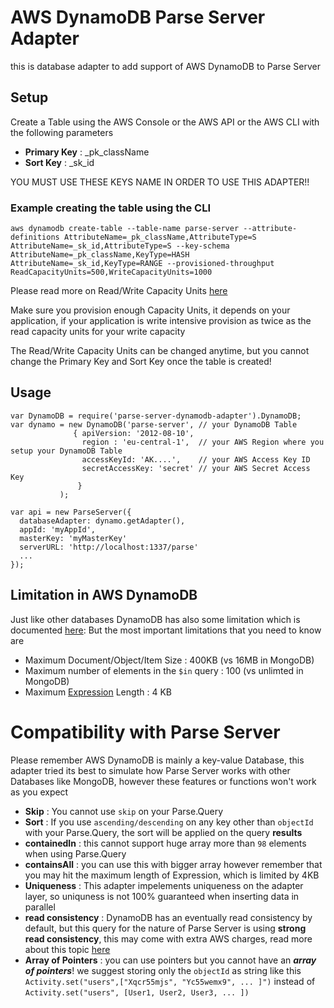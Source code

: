 # AWS DynamoDB Parse Server Adapter

this is database adapter to add support of AWS DynamoDB to Parse Server

## Setup

Create a Table using the AWS Console or the AWS API or the AWS CLI with the following parameters

- **Primary Key** : _pk_className
- **Sort Key** : _sk_id

YOU MUST USE THESE KEYS NAME IN ORDER TO USE THIS ADAPTER!!

### Example creating the table using the CLI
```
aws dynamodb create-table --table-name parse-server --attribute-definitions AttributeName=_pk_className,AttributeType=S AttributeName=_sk_id,AttributeType=S --key-schema AttributeName=_pk_className,KeyType=HASH AttributeName=_sk_id,KeyType=RANGE --provisioned-throughput ReadCapacityUnits=500,WriteCapacityUnits=1000
```

Please read more on Read/Write Capacity Units [here](http://docs.aws.amazon.com/amazondynamodb/latest/developerguide/HowItWorks.ProvisionedThroughput.html)

Make sure you provision enough Capacity Units, it depends on your application, if your application is write intensive provision as twice as the read capacity units for your write capacity

The Read/Write Capacity Units can be changed anytime, but you cannot change the Primary Key and Sort Key once the table is created!

## Usage

```
var DynamoDB = require('parse-server-dynamodb-adapter').DynamoDB;
var dynamo = new DynamoDB('parse-server', // your DynamoDB Table 
              { apiVersion: '2012-08-10',
                region : 'eu-central-1',  // your AWS Region where you setup your DynamoDB Table
                accessKeyId: 'AK....',    // your AWS Access Key ID 
                secretAccessKey: 'secret' // your AWS Secret Access Key
               }
           );

var api = new ParseServer({
  databaseAdapter: dynamo.getAdapter(),
  appId: 'myAppId',
  masterKey: 'myMasterKey'
  serverURL: 'http://localhost:1337/parse'
  ...
});
```

## Limitation in AWS DynamoDB

Just like other databases DynamoDB has also some limitation which is documented [here](http://docs.aws.amazon.com/amazondynamodb/latest/developerguide/Limits.html):
But the most important limitations that you need to know are 

- Maximum Document/Object/Item Size : 400KB (vs 16MB in MongoDB)
- Maximum number of elements in the `$in` query : 100 (vs unlimted in MongoDB)
- Maximum [Expression](http://docs.aws.amazon.com/amazondynamodb/latest/developerguide/Expressions.html) Length : 4 KB

# Compatibility with Parse Server

Please remember AWS DynamoDB is mainly a key-value Database, this adapter tried its best to simulate how Parse Server works with other Databases like MongoDB, however these features or functions won't work as you expect

- **Skip** : You cannot use `skip` on your Parse.Query
- **Sort** : If you use `ascending/descending` on any key other than `objectId` with your Parse.Query, the sort will be applied on the query **results**
- **containedIn** : this cannot support huge array more than `98` elements when using Parse.Query
- **containsAll** : you can use this with bigger array however remember that you may hit the maximum length of Expression, which is limited by 4KB
- **Uniqueness** : This adapter impelements uniqueness on the adapter layer, so uniquness is not 100% guaranteed when inserting data in parallel
- **read consistency** : DynamoDB has an eventually read consistency by default, but this query for the nature of Parse Server is using **strong read consistency**, this may come with extra AWS charges, read more about this topic [here](http://docs.aws.amazon.com/amazondynamodb/latest/developerguide/HowItWorks.ReadConsistency.html)
- **Array of Pointers** : you can use pointers but you cannot have an ***array of pointers***! we suggest storing only the `objectId` as string like this `Activity.set("users",["Xqcr55mjs", "Yc55wemx9", ... ]")` instead of `Activity.set("users", [User1, User2, User3, ... ])` 
